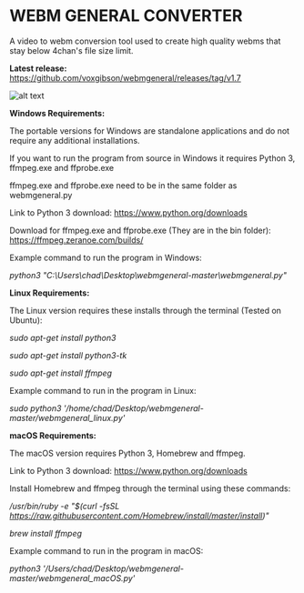 # WEBM GENERAL CONVERTER
A video to webm conversion tool used to create high quality webms that stay below 4chan's file size limit.

**Latest release:** https://github.com/voxgibson/webmgeneral/releases/tag/v1.7

![alt text](https://i.imgur.com/fH2DgH0.png)

**Windows Requirements:** 

The portable versions for Windows are standalone applications and do not require any additional installations.

If you want to run the program from source in Windows it requires Python 3, ffmpeg.exe and ffprobe.exe

ffmpeg.exe and ffprobe.exe need to be in the same folder as webmgeneral.py

Link to Python 3 download: https://www.python.org/downloads

Download for ffmpeg.exe and ffprobe.exe (They are in the bin folder): https://ffmpeg.zeranoe.com/builds/

Example command to run the program in Windows:

*python3 "C:\Users\chad\Desktop\webmgeneral-master\webmgeneral.py"*

**Linux Requirements:**

The Linux version requires these installs through the terminal (Tested on Ubuntu):

*sudo apt-get install python3*

*sudo apt-get install python3-tk*

*sudo apt-get install ffmpeg*

Example command to run in the program in Linux:

*sudo python3 '/home/chad/Desktop/webmgeneral-master/webmgeneral_linux.py'*

**macOS Requirements:** 

The macOS version requires Python 3, Homebrew and ffmpeg.

Link to Python 3 download: https://www.python.org/downloads

Install Homebrew and ffmpeg through the terminal using these commands:

*/usr/bin/ruby -e "$(curl -fsSL https://raw.githubusercontent.com/Homebrew/install/master/install)"*

*brew install ffmpeg*

Example command to run in the program in macOS:

*python3 '/Users/chad/Desktop/webmgeneral-master/webmgeneral_macOS.py'*
